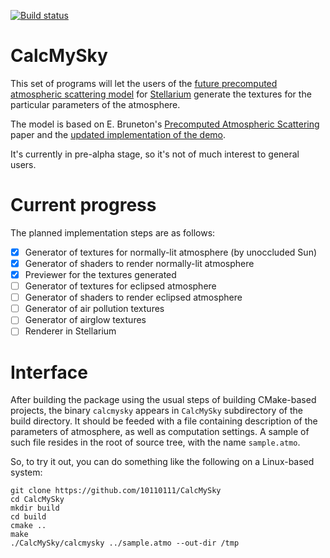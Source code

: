 [![Build status](https://ci.appveyor.com/api/projects/status/vtrtpjxk08xp6ba6/branch/master?svg=true)](https://ci.appveyor.com/project/10110111/CalcMySky)

# CalcMySky

This set of programs will let the users of the [future precomputed atmospheric scattering model](https://github.com/Stellarium/stellarium/issues/624) for [Stellarium](https://github.com/Stellarium/stellarium) generate the textures for the particular parameters of the atmosphere.

The model is based on E. Bruneton's [Precomputed Atmospheric Scattering](https://hal.inria.fr/inria-00288758/en) paper and the [updated implementation of the demo](https://ebruneton.github.io/precomputed_atmospheric_scattering).

It's currently in pre-alpha stage, so it's not of much interest to general users.

# Current progress

The planned implementation steps are as follows:

 - [x] Generator of textures for normally-lit atmosphere (by unoccluded Sun)
 - [x] Generator of shaders to render normally-lit atmosphere
 - [x] Previewer for the textures generated
 - [ ] Generator of textures for eclipsed atmosphere
 - [ ] Generator of shaders to render eclipsed atmosphere
 - [ ] Generator of air pollution textures
 - [ ] Generator of airglow textures
 - [ ] Renderer in Stellarium

# Interface

After building the package using the usual steps of building CMake-based projects, the binary `calcmysky` appears in `CalcMySky` subdirectory of the build directory. It should be feeded with a file containing description of the parameters of atmosphere, as well as computation settings. A sample of such file resides in the root of source tree, with the name `sample.atmo`.

So, to try it out, you can do something like the following on a Linux-based system:

```
git clone https://github.com/10110111/CalcMySky
cd CalcMySky
mkdir build
cd build
cmake ..
make
./CalcMySky/calcmysky ../sample.atmo --out-dir /tmp
```
